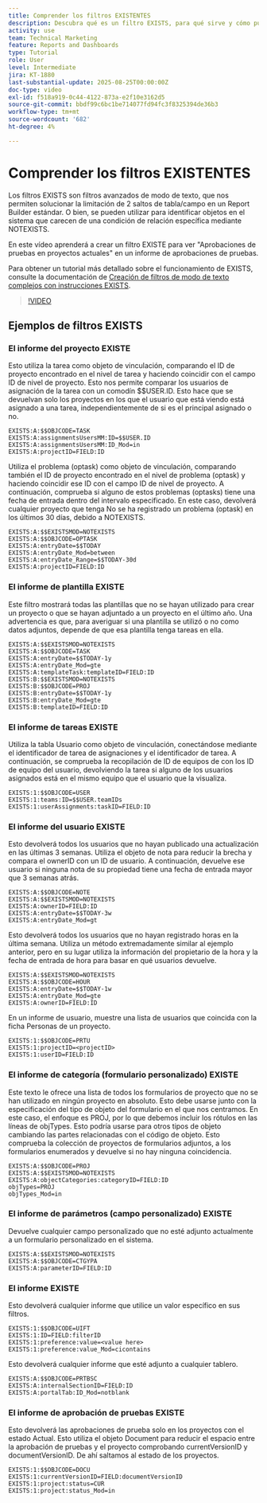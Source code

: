 ```yaml
---
title: Comprender los filtros EXISTENTES
description: Descubra qué es un filtro EXISTS, para qué sirve y cómo puede crear uno desde cero. Además, vea muchos ejemplos útiles de filtros EXISTS.
activity: use
team: Technical Marketing
feature: Reports and Dashboards
type: Tutorial
role: User
level: Intermediate
jira: KT-1880
last-substantial-update: 2025-08-25T00:00:00Z
doc-type: video
exl-id: f518a919-0c44-4122-873a-e2f10e3162d5
source-git-commit: bbdf99c6bc1be714077fd94fc3f8325394de36b3
workflow-type: tm+mt
source-wordcount: '682'
ht-degree: 4%

---
```


# Comprender los filtros EXISTENTES

Los filtros EXISTS son filtros avanzados de modo de texto, que nos permiten solucionar la limitación de 2 saltos de tabla/campo en un Report Builder estándar. O bien, se pueden utilizar para identificar objetos en el sistema que carecen de una condición de relación específica mediante NOTEXISTS.

En este vídeo aprenderá a crear un filtro EXISTE para ver &quot;Aprobaciones de pruebas en proyectos actuales&quot; en un informe de aprobaciones de pruebas.

Para obtener un tutorial más detallado sobre el funcionamiento de EXISTS, consulte la documentación de [Creación de filtros de modo de texto complejos con instrucciones EXISTS](https://experienceleague.adobe.com/es/docs/workfront/using/reporting/reports/text-mode/create-complex-text-mode-filters-using-exists-statements).

>[!VIDEO](https://video.tv.adobe.com/v/3471181/?quality=12&learn=on&enablevpops=1)

## Ejemplos de filtros EXISTS

### El informe del proyecto EXISTE

Esto utiliza la tarea como objeto de vinculación, comparando el ID de proyecto encontrado en el nivel de tarea y haciendo coincidir con el campo ID de nivel de proyecto. Esto nos permite comparar los usuarios de asignación de la tarea con un comodín $$USER.ID. Esto hace que se devuelvan solo los proyectos en los que el usuario que está viendo está asignado a una
tarea, independientemente de si es el principal asignado o no.

```
EXISTS:A:$$OBJCODE=TASK
EXISTS:A:assignmentsUsersMM:ID=$$USER.ID
EXISTS:A:assignmentsUsersMM:ID_Mod=in
EXISTS:A:projectID=FIELD:ID
```


Utiliza el problema (optask) como objeto de vinculación, comparando también el ID de proyecto encontrado en el nivel de problema (optask) y haciendo coincidir ese ID con el campo ID de nivel de proyecto. A continuación, comprueba si alguno de estos problemas (optasks) tiene una fecha de entrada dentro del intervalo especificado. En este caso, devolverá cualquier proyecto que tenga
No se ha registrado un problema (optask) en los últimos 30 días, debido a NOTEXISTS.

```
EXISTS:A:$$EXISTSMOD=NOTEXISTS
EXISTS:A:$$OBJCODE=OPTASK
EXISTS:A:entryDate=$$TODAY
EXISTS:A:entryDate_Mod=between
EXISTS:A:entryDate_Range=$$TODAY-30d
EXISTS:A:projectID=FIELD:ID
```

### El informe de plantilla EXISTE

Este filtro mostrará todas las plantillas que no se hayan utilizado para crear un proyecto o que se hayan adjuntado a un proyecto en el último año. Una advertencia es que, para averiguar si una plantilla se utilizó o no como datos adjuntos, depende de que esa plantilla tenga tareas en ella.

```
EXISTS:A:$$EXISTSMOD=NOTEXISTS
EXISTS:A:$$OBJCODE=TASK
EXISTS:A:entryDate=$$TODAY-1y
EXISTS:A:entryDate_Mod=gte
EXISTS:A:templateTask:templateID=FIELD:ID
EXISTS:B:$$EXISTSMOD=NOTEXISTS
EXISTS:B:$$OBJCODE=PROJ
EXISTS:B:entryDate=$$TODAY-1y
EXISTS:B:entryDate_Mod=gte
EXISTS:B:templateID=FIELD:ID
```

### El informe de tareas EXISTE

Utiliza la tabla Usuario como objeto de vinculación, conectándose mediante el identificador de tarea de asignaciones y el identificador de tarea. A continuación, se comprueba la recopilación de ID de equipos de con los ID de equipo del usuario, devolviendo la tarea si alguno de los usuarios asignados está en el mismo equipo que el usuario que la visualiza.

```
EXISTS:1:$$OBJCODE=USER
EXISTS:1:teams:ID=$$USER.teamIDs
EXISTS:1:userAssignments:taskID=FIELD:ID
```

### El informe del usuario EXISTE

Esto devolverá todos los usuarios que no hayan publicado una actualización en las últimas 3 semanas. Utiliza el objeto de nota para reducir la brecha y compara el ownerID con un ID de usuario. A continuación, devuelve ese usuario si ninguna nota de su propiedad tiene una fecha de entrada mayor que 3 semanas atrás.

```
EXISTS:A:$$OBJCODE=NOTE
EXISTS:A:$$EXISTSMOD=NOTEXISTS
EXISTS:A:ownerID=FIELD:ID
EXISTS:A:entryDate=$$TODAY-3w
EXISTS:A:entryDate_Mod=gt
```

Esto devolverá todos los usuarios que no hayan registrado horas en la última semana. Utiliza un método extremadamente similar al ejemplo anterior, pero en su lugar utiliza la información del propietario de la hora y la fecha de entrada de hora para basar en qué usuarios devuelve.

```
EXISTS:A:$$EXISTSMOD=NOTEXISTS
EXISTS:A:$$OBJCODE=HOUR
EXISTS:A:entryDate=$$TODAY-1w
EXISTS:A:entryDate_Mod=gte
EXISTS:A:ownerID=FIELD:ID
```

En un informe de usuario, muestre una lista de usuarios que coincida con la ficha Personas de un proyecto.

```
EXISTS:1:$$OBJCODE=PRTU
EXISTS:1:projectID=<projectID>
EXISTS:1:userID=FIELD:ID
```

### El informe de categoría (formulario personalizado) EXISTE

Este texto le ofrece una lista de todos los formularios de proyecto que no se han utilizado en ningún proyecto en absoluto. Esto debe usarse junto con la especificación del tipo de objeto del formulario en el que nos centramos. En este caso, el enfoque es PROJ, por lo que debemos incluir los rótulos en las líneas de objTypes. Esto podría usarse
para otros tipos de objeto cambiando las partes relacionadas con el código de objeto. Esto comprueba la colección de proyectos de formularios adjuntos, a los formularios enumerados y devuelve si no hay ninguna coincidencia.

```
EXISTS:A:$$OBJCODE=PROJ
EXISTS:A:$$EXISTSMOD=NOTEXISTS
EXISTS:A:objectCategories:categoryID=FIELD:ID
objTypes=PROJ
objTypes_Mod=in
```

### El informe de parámetros (campo personalizado) EXISTE

Devuelve cualquier campo personalizado que no esté adjunto actualmente a un formulario personalizado en el sistema.

```
EXISTS:A:$$EXISTSMOD=NOTEXISTS
EXISTS:A:$$OBJCODE=CTGYPA
EXISTS:A:parameterID=FIELD:ID
```

### El informe EXISTE

Esto devolverá cualquier informe que utilice un valor específico en sus filtros.

```
EXISTS:1:$$OBJCODE=UIFT
EXISTS:1:ID=FIELD:filterID
EXISTS:1:preference:value=<value here>
EXISTS:1:preference:value_Mod=cicontains
```

Esto devolverá cualquier informe que esté adjunto a cualquier tablero.

```
EXISTS:A:$$OBJCODE=PRTBSC
EXISTS:A:internalSectionID=FIELD:ID
EXISTS:A:portalTab:ID_Mod=notblank
```

### El informe de aprobación de pruebas EXISTE

Esto devolverá las aprobaciones de prueba solo en los proyectos con el estado Actual. Esto utiliza el objeto Document para reducir el espacio entre la aprobación de pruebas y el proyecto comprobando currentVersionID y documentVersionID. De ahí saltamos al estado de los proyectos.

```
EXISTS:1:$$OBJCODE=DOCU
EXISTS:1:currentVersionID=FIELD:documentVersionID
EXISTS:1:project:status=CUR
EXISTS:1:project:status_Mod=in
```
